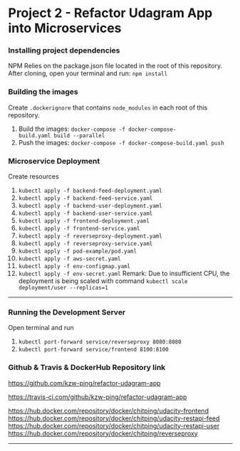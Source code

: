 # Project 2 - Refactor Udagram App into Microservices
### Installing project dependencies

NPM Relies on the package.json file located in the root of this repository. After cloning, open your terminal and run: `npm install`

### Building the images
Create `.dockerignore` that contains `node_modules` in each root of this repository.
1. Build the images: `docker-compose -f docker-compose-build.yaml build --parallel`
2. Push the images: `docker-compose -f docker-compose-build.yaml push`

### Microservice Deployment
Create resources
1. `kubectl apply -f backend-feed-deployment.yaml` 
2. `kubectl apply -f backend-feed-service.yaml` 
3. `kubectl apply -f backend-user-deployment.yaml` 
4. `kubectl apply -f backend-user-service.yaml` 
5. `kubectl apply -f frontend-deployment.yaml`
6. `kubectl apply -f frontend-service.yaml` 
7. `kubectl apply -f reverseproxy-deployment.yaml`
8. `kubectl apply -f reverseproxy-service.yaml`
9. `kubectl apply -f pod-example/pod.yaml`
10. `kubectl apply -f aws-secret.yaml`
11. `kubectl apply -f env-configmap.yaml`
12. `kubectl apply -f env-secret.yaml`
Remark: Due to insufficient CPU, the deployment is being scaled with command `kubectl scale deployment/user --replicas=1`
***

### Running the Development Server
Open terminal and run
1. `kubectl port-forward service/reverseproxy 8080:8080`
2. `kubectl port-forward service/frontend 8100:8100`

### Github & Travis & DockerHub Repository link
https://github.com/kzw-ping/refactor-udagram-app

https://travis-ci.com/github/kzw-ping/refactor-udagram-app

https://hub.docker.com/repository/docker/chitping/udacity-frontend
https://hub.docker.com/repository/docker/chitping/udacity-restapi-feed
https://hub.docker.com/repository/docker/chitping/udacity-restapi-user
https://hub.docker.com/repository/docker/chitping/reverseproxy
***